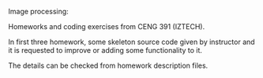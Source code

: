 Image processing:

Homeworks and coding exercises from CENG 391 (IZTECH).

In first three homework, some skeleton source code given by instructor and it is requested to improve or adding some functionality to it.

The details can be checked from homework description files. 
